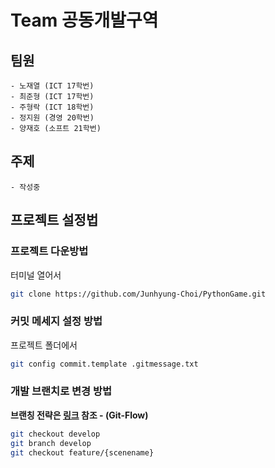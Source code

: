 # Team 공동개발구역

## 팀원
    - 노재열 (ICT 17학번)
    - 최준형 (ICT 17학번)
    - 주형락 (ICT 18학번)
    - 정지원 (경영 20학번)
    - 양재호 (소프트 21학번)

## 주제
    - 작성중

## 프로젝트 설정법
### 프로젝트 다운방법
터미널 열어서 
```bash
git clone https://github.com/Junhyung-Choi/PythonGame.git
```

### 커밋 메세지 설정 방법
프로젝트 폴더에서
```bash
git config commit.template .gitmessage.txt
```

### 개발 브랜치로 변경 방법
**브랜칭 전략은 [링크](https://hellowoori.tistory.com/56) 참조 - (Git-Flow)**

```bash
git checkout develop
git branch develop
git checkout feature/{scenename}
```